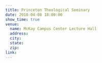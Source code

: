 ```yaml
---
title: Princeton Theological Seminary
date: 2018-04-08 18:00:00
show_time: true
venue:
  name: McKay Campus Center Lecture Hall
  address:
  city:
  state:
  zip:
link:
---
```



